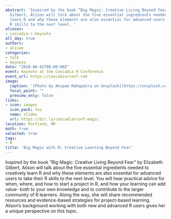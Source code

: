 ```yaml
---
abstract: 'Inspired by the book “Big Magic: Creative Living Beyond Fear” by Elizabeth
  Gilbert, Alison will talk about the five essential ingredients needed to creatively
  learn R and why these elements are also essential for advanced users to take their
  R skills to the next level. '
aliases:
- cascadia-r-keynote
all_day: true
authors:
- alison
categories:
- talk
- keynote
date: "2018-06-02T08:00:00Z"
event: Keynote at the Cascadia R Conference
event_url: https://cascadiarconf.com
image:
  caption: '[Photo by Anupam Mahapatra on Unsplash](https://unsplash.com/photos/Vz0RbclzG_w)'
  focal_point: ""
  preview_only: false
links:
- icon: images
  icon_pack: fas
  name: slides
  url: https://bit.ly/cascadiarconf-magic
location: Portland, OR
math: true
selected: true
tags:
- R
title: 'Big Magic with R: Creative Learning Beyond Fear'
---
```


Inspired by the book “Big Magic: Creative Living Beyond Fear” by Elizabeth Gilbert, Alison will talk about the five essential ingredients needed to creatively learn R and why these elements are also essential for advanced users to take their R skills to the next level. You will hear practical advice for when, where, and how to start a project in R, and how your learning can add value- both to your own knowledge and to contribute to the larger community of R learners. Along the way, she will share recommended resources and evidence-based strategies for project-based learning. Alison’s background working with both new and advanced R users gives her a unique perspective on this topic. 
